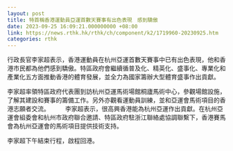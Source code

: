 ```yaml
---
layout: post
title: 特首稱香港運動員亞運首數天賽事有出色表現　感到驕傲
date: 2023-09-25 16:09:21.000000000 +08:00
link: https://news.rthk.hk/rthk/ch/component/k2/1719960-20230925.htm
categories: rthk
---
```


行政長官李家超表示，香港運動員在杭州亞運首數天賽事中已有出色表現，他和香港市民都為他們感到驕傲。特區政府會繼續循普及化、精英化、盛事化、專業化和產業化五方面推動香港的體育發展，並全力為國家籌辦大型體育盛事作出貢獻。

李家超率領特區政府代表團到訪杭州亞運馬術場館桐廬馬術中心，參觀場館設施，了解其建設和賽事的籌備工作。另外亦觀看運動員訓練，並和亞運會馬術項目的香港志願者交流。
　　 
李家超表示，很高興香港能為杭州亞運作出貢獻。在杭州亞運會組委會和杭州市政府聯合邀請、特區政府駐浙江聯絡處協調聯繫下，香港賽馬會為杭州亞運會的馬術項目提供技術支持。

李家超下午結束行程，啟程回港。
